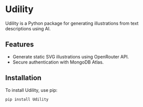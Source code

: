 # Udility

Udility is a Python package for generating illustrations from text descriptions using AI.

## Features

- Generate static SVG illustrations using OpenRouter API.
- Secure authentication with MongoDB Atlas.

## Installation

To install Udility, use pip:

```bash
pip install Udility
